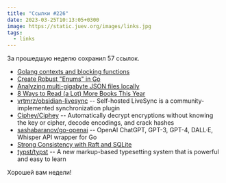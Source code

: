 ```yaml
---
title: "Ссылки #226"
date: 2023-03-25T10:13:05+0300
image: https://static.juev.org/images/links.jpg
tags: 
  - links
---
```


За прошедшую неделю сохранил 57 ссылок.

- [Golang contexts and blocking functions](https://www.otterize.com/blog/golang-contexts-and-blocking-functions)
- [Create Robust "Enums" in Go](https://preslav.me/2023/03/17/create-robust-enums-in-golang/)
- [Analyzing multi-gigabyte JSON files locally](https://thenybble.de/posts/json-analysis/)
- [8 Ways to Read (a Lot) More Books This Year](https://hbr.org/2017/02/8-ways-to-read-a-lot-more-books-this-year)
- [vrtmrz/obsidian-livesync](https://github.com/vrtmrz/obsidian-livesync) -- Self-hosted LiveSync is a community-implemented synchronization plugin
- [Ciphey/Ciphey](https://github.com/Ciphey/Ciphey) -- Automatically decrypt encryptions without knowing the key or cipher, decode encodings, and crack hashes
- [sashabaranov/go-openai](https://github.com/sashabaranov/go-openai) -- OpenAI ChatGPT, GPT-3, GPT-4, DALL·E, Whisper API wrapper for Go
- [Strong Consistency with Raft and SQLite](https://blog.sqlitecloud.io/strong-consistency-with-raft-and-sqlite)
- [typst/typst](https://github.com/typst/typst) -- A new markup-based typesetting system that is powerful and easy to learn

Хорошей вам недели!
